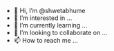 - 👋 Hi, I’m @shwetabhume
- 👀 I’m interested in ...
- 🌱 I’m currently learning ...
- 💞️ I’m looking to collaborate on ...
- 📫 How to reach me ...

<!---
shwetabhume/shwetabhume is a ✨ special ✨ repository because its `README.md` (this file) appears on your GitHub profile.
You can click the Preview link to take a look at your changes.
--->
